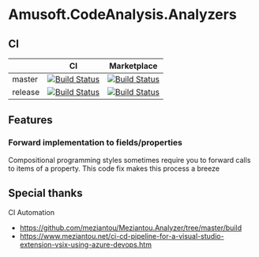 # Amusoft.CodeAnalysis.Analyzers

## CI
|    |CI   |Marketplace   |
|---|---|---|
|master|   [![Build Status](https://taori.visualstudio.com/Amusoft.CodeAnalysis.Analyzers/_apis/build/status/taori.Amusoft.CodeAnalysis.Analyzers?branchName=master)](https://taori.visualstudio.com/Amusoft.CodeAnalysis.Analyzers/_build/latest?definitionId=4&branchName=master) | [![Build Status](https://taori.vsrm.visualstudio.com/_apis/public/Release/badge/8682a196-f5ae-4f86-9d50-b067e3280f9d/1/1)](https://marketplace.visualstudio.com/items?itemName=Amusoft.Amusoft-CodeAnalysis-Analyzers) |
|release|   [![Build Status](https://taori.visualstudio.com/Amusoft.CodeAnalysis.Analyzers/_apis/build/status/taori.Amusoft.CodeAnalysis.Analyzers?branchName=release)](https://taori.visualstudio.com/Amusoft.CodeAnalysis.Analyzers/_build/latest?definitionId=4&branchName=release) | [![Build Status](https://taori.vsrm.visualstudio.com/_apis/public/Release/badge/8682a196-f5ae-4f86-9d50-b067e3280f9d/1/1)](https://marketplace.visualstudio.com/items?itemName=Amusoft.Amusoft-CodeAnalysis-Analyzers) |

## Features

### Forward implementation to fields/properties

Compositional programming styles sometimes require you to forward calls to items of a property. This code fix makes this process a breeze

## Special thanks

CI Automation
 - https://github.com/meziantou/Meziantou.Analyzer/tree/master/build 
 - https://www.meziantou.net/ci-cd-pipeline-for-a-visual-studio-extension-vsix-using-azure-devops.htm
